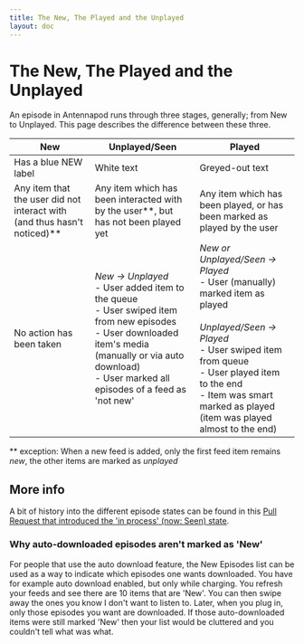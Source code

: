 ```yaml
---
title: The New, The Played and the Unplayed
layout: doc
---
```


# The New, The Played and the Unplayed

An episode in Antennapod runs through three stages, generally; from New to Unplayed. This page describes the difference between these three.

| New  | Unplayed/Seen | Played |
------------- | ------------- | -------------
| Has a blue NEW label | White text | Greyed-out text |
| Any item that the user did not interact with (and thus hasn't noticed)** | Any item which has been interacted with by the user**, but has not been played yet | Any item which has been played, or has been marked as played by the user |
No action has been taken | _New → Unplayed_<br>- User added item to the queue<br>- User swiped item from new episodes<br>- User downloaded item's media (manually or via auto download)<br>- User marked all episodes of a feed as 'not new' | _New or Unplayed/Seen → Played_<br>- User (manually) marked item as played<br><br>_Unplayed/Seen → Played_<br>- User swiped item from queue<br>- User played item to the end<br>- Item was smart marked as played (item was played almost to the end) |

** exception: When a new feed is added, only the first feed item remains *new*, the other items are marked as *unplayed*

## More info

A bit of history into the different episode states can be found in this [Pull Request that introduced the 'in process' (now: Seen) state](https://github.com/AntennaPod/AntennaPod/pull/46).

### Why auto-downloaded episodes aren't marked as 'New'
For people that use the auto download feature, the New Episodes list can be used as a way to indicate which episodes one wants downloaded. You have for example auto download enabled, but only while charging. You refresh your feeds and see there are 10 items that are 'New'. You can then swipe away the ones you know I don't want to listen to. Later, when you plug in, only those episodes you want are downloaded.  If those auto-downloaded items were still marked 'New' then your list would be cluttered and you couldn't tell what was what.
